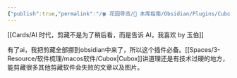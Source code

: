 ```yaml
---
{"publish":true,"permalink":"/🍀 花园导览/🧰 本库指南/Obsidian/Plugins/Cubox Obsidian 同步插件.md","created":"2025-06-05","modified":"2025-07-10","tags":["obsidian插件"],"cssclasses":""}
---
```



[[Cards/AI 时代，剪藏不是为了稍后看，而是告诉 AI，我喜欢 by 玉伯]]

有了ai，我把剪藏全部挪到obsidian中来了，所以这个插件必备。[[Spaces/3-Resource/软件梳理/macos软件/Cubox\|Cubox]]讲道理还是有技术过硬的地方，能剪藏很多其他剪藏软件会失败的文章以及图片。
